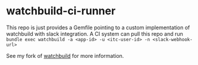 # watchbuild-ci-runner

This repo is just provides a Gemfile pointing to a custom implementation of watchbuild with slack integration.
A CI system can pull this repo and run `bundle exec watchbuild -a <app-id> -u <itc-user-id> -n <slack-webhook-url>`

See my fork of [watchbuild](https://github.com/alihen/watchbuild) for more information.
